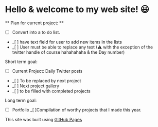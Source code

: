 # Hello & welcome to my web site! 😃

<!-- 😃 header -->
<!-- 👨‍💻 body -->

** Plan for current project: **

- [ ] Convert into a to do list.
- \_[ ] have text field for user to add new items in the lists
- \_[ ] User must be able to replace any text (⚠ with the exception of the twitter handle of course hahahahaha & the Day number)

Short term goal:

- [ ] Current Project: Daily Twitter posts
- \_[ ] To be replaced by next project
- \_[ ] Next project gallery
- \_[ ] to be filled with completed projects

Long term goal:

- [ ] Portfolio
      \_[ ]Compilation of worthy projects that I made this year.

<!-- 🦶 Footer  -->
<!-- template from: https://github.com/ai/size-limit#readme -->

This site was built using [GitHub Pages](https://pages.github.com/)

